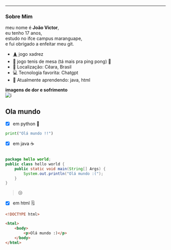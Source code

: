 ---
### Sobre Mim

meu nome é **João Victor**, <br>
eu tenho 17 anos, <br>
estudo no ifce campus maranguape, <br>
e fui obrigado a enfeitar meu git. <br>

- [♟️](https://www.chess.com/) jogo xadrez<br>
- 🎾 jogo tenis de mesa (tá mais pra ping pong) 🎾
- 📍 Localização: Cêara, Brasil
- 💻 Tecnologia favorita: Chatgpt
- 🌱 Atualmente aprendendo: java, html

**imagens de dor e sofrimento**<br>
![i](https://i.pinimg.com/474x/8e/81/a2/8e81a2dea4ee87cfccf724570f1772ed.jpg)



## Ola mundo 

- [x] em python 🐍

```python
print("Olá mundo !!")
```
- [x] em java ☕

```java

package hello world;
public class hello world {
    public static void main(String[] Args) {
        System.out.println("Olá mundo :(");
    }
}
```
> 😢<br>

  - [x] em html 🗒️

```html
<!DOCTYPE html>

<html>
    <body>
        <p>Olá mundo :)</p>
    </body>
</html>
```
